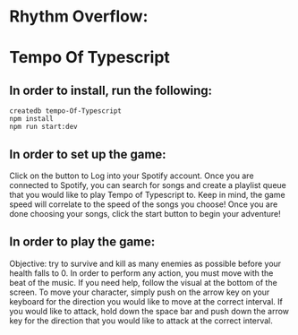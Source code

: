 # Rhythm Overflow:

# Tempo Of Typescript

## In order to install, run the following:

```
createdb tempo-Of-Typescript
npm install
npm run start:dev
```

## In order to set up the game:

Click on the button to Log into your Spotify account.
Once you are connected to Spotify, you can search for songs and create a playlist queue that you would like to play Tempo of Typescript to.
Keep in mind, the game speed will correlate to the speed of the songs you choose!
Once you are done choosing your songs, click the start button to begin your adventure!

## In order to play the game:

Objective: try to survive and kill as many enemies as possible before your health falls to 0.
In order to perform any action, you must move with the beat of the music. If you need help, follow the visual at the bottom of the screen.
To move your character, simply push on the arrow key on your keyboard for the direction you would like to move at the correct interval.
If you would like to attack, hold down the space bar and push down the arrow key for the direction that you would like to attack at the correct interval.
